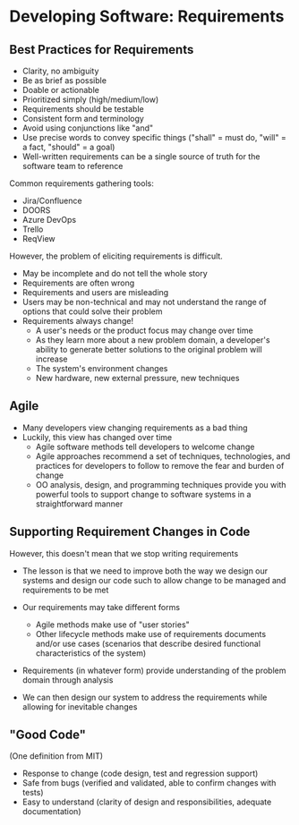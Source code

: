 # Developing Software: Requirements

## Best Practices for Requirements

- Clarity, no ambiguity
- Be as brief as possible
- Doable or actionable
- Prioritized simply (high/medium/low)
- Requirements should be testable
- Consistent form and terminology
- Avoid using conjunctions like "and"
- Use precise words to convey specific things ("shall" = must do, "will" = a fact, "should" = a goal)
- Well-written requirements can be a single source of truth for the software team to reference

Common requirements gathering tools:

- Jira/Confluence
- DOORS
- Azure DevOps
- Trello
- ReqView

However, the problem of eliciting requirements is difficult.

- May be incomplete and do not tell the whole story
- Requirements are often wrong
- Requirements and users are misleading
- Users may be non-technical and may not understand the range of options that could solve their problem
- Requirements always change!
    - A user's needs or the product focus may change over time
    - As they learn more about a new problem domain, a developer's ability to generate better solutions to the original problem will increase
    - The system's environment changes
    - New hardware, new external pressure, new techniques

## Agile

- Many developers view changing requirements as a bad thing
- Luckily, this view has changed over time
    - Agile software methods tell developers to welcome change
    - Agile approaches recommend a set of techniques, technologies, and practices for developers to follow to remove the fear and burden of change
    - OO analysis, design, and programming techniques provide you with powerful tools to support change to software systems in a straightforward manner

## Supporting Requirement Changes in Code

However, this doesn't mean that we stop writing requirements

- The lesson is that we need to improve both the way we design our systems and design our code such to allow change to be managed and requirements to be met

- Our requirements may take different forms
    - Agile methods make use of "user stories"
    - Other lifecycle methods make use of requirements documents and/or use cases (scenarios that describe desired functional characteristics of the system)

- Requirements (in whatever form) provide understanding of the problem domain through analysis

- We can then design our system to address the requirements while allowing for inevitable changes

## "Good Code"

(One definition from MIT)

- Response to change (code design, test and regression support)
- Safe from bugs (verified and validated, able to confirm changes with tests)
- Easy to understand (clarity of design and responsibilities, adequate documentation)
